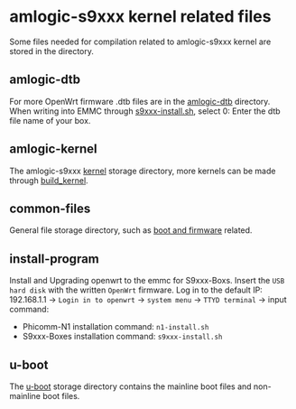 # amlogic-s9xxx kernel related files

Some files needed for compilation related to amlogic-s9xxx kernel are stored in the directory.

## amlogic-dtb

For more OpenWrt firmware .dtb files are in the [amlogic-dtb](https://github.com/ophub/amlogic-s9xxx-openwrt/tree/main/amlogic-s9xxx/amlogic-dtb) directory.  When writing into EMMC through [s9xxx-install.sh](https://github.com/ophub/amlogic-s9xxx-openwrt/blob/main/amlogic-s9xxx/install-program/files/s9xxx-install.sh), select 0: Enter the dtb file name of your box.

## amlogic-kernel

The amlogic-s9xxx [kernel](https://github.com/ophub/amlogic-s9xxx-openwrt/tree/main/amlogic-s9xxx/amlogic-kernel/kernel) storage directory, more kernels can be made through [build_kernel](https://github.com/ophub/amlogic-s9xxx-openwrt/tree/main/amlogic-s9xxx/amlogic-kernel/build_kernel). 

## common-files

General file storage directory, such as [boot and firmware](https://github.com/ophub/amlogic-s9xxx-openwrt/tree/main/amlogic-s9xxx/common-files) related.

## install-program

Install and Upgrading openwrt to the emmc for S9xxx-Boxs. Insert the `USB hard disk` with the written `OpenWrt` firmware. Log in to the default IP: 192.168.1.1 → `Login in to openwrt` → `system menu` → `TTYD terminal` → input command: 

- Phicomm-N1 installation command: `n1-install.sh`
- S9xxx-Boxes installation command: `s9xxx-install.sh`

## u-boot

The [u-boot](https://github.com/ophub/amlogic-s9xxx-openwrt/tree/main/amlogic-s9xxx/u-boot) storage directory contains the mainline boot files and non-mainline boot files. 

